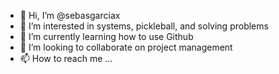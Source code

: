 - 👋 Hi, I’m @sebasgarciax
- 👀 I’m interested in systems, pickleball, and solving problems
- 🌱 I’m currently learning how to use Github
- 💞️ I’m looking to collaborate on project management
- 📫 How to reach me ...

<!---
sebasgarciax/sebasgarciax is a ✨ special ✨ repository because its `README.md` (this file) appears on your GitHub profile.
You can click the Preview link to take a look at your changes.
--->
